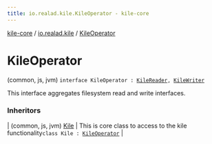 ```yaml
---
title: io.realad.kile.KileOperator - kile-core
---
```


[kile-core](../index.html) / [io.realad.kile](index.html) / [KileOperator](./-kile-operator.html)

# KileOperator

(common, js, jvm) `interface KileOperator : `[`KileReader`](-kile-reader/index.html)`, `[`KileWriter`](-kile-writer.html)

This interface aggregates filesystem read and write interfaces.

### Inheritors

| (common, js, jvm) [Kile](-kile/index.html) | This is core class to access to the kile functionality`class Kile : `[`KileOperator`](./-kile-operator.html) |

